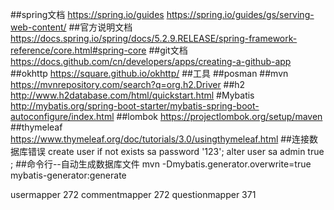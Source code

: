 ##spring文档 
https://spring.io/guides https://spring.io/guides/gs/serving-web-content/ 
##官方说明文档
https://docs.spring.io/spring/docs/5.2.9.RELEASE/spring-framework-reference/core.html#spring-core
##git文档 
https://docs.github.com/cn/developers/apps/creating-a-github-app 
##okhttp 
https://square.github.io/okhttp/ 
##工具
##posman
##mvn
https://mvnrepository.com/search?q=org.h2.Driver
##h2
http://www.h2database.com/html/quickstart.html
#Mybatis
http://mybatis.org/spring-boot-starter/mybatis-spring-boot-autoconfigure/index.html
##lombok
https://projectlombok.org/setup/maven
##thymeleaf
https://www.thymeleaf.org/doc/tutorials/3.0/usingthymeleaf.html
##连接数据库错误
create user if not exists sa password '123';
alter user sa admin true ;
##命令行--自动生成数据库文件
mvn -Dmybatis.generator.overwrite=true mybatis-generator:generate


usermapper  272   commentmapper 272  questionmapper 371

